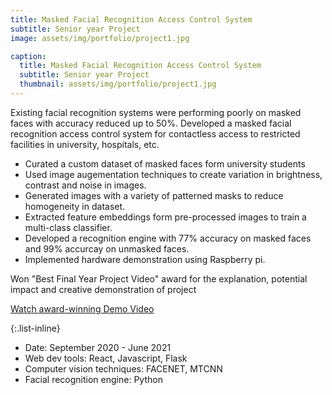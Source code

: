 ```yaml
---
title: Masked Facial Recognition Access Control System
subtitle: Senior year Project
image: assets/img/portfolio/project1.jpg

caption:
  title: Masked Facial Recognition Access Control System
  subtitle: Senior year Project
  thumbnail: assets/img/portfolio/project1.jpg
---
```

Existing facial recognition systems were performing poorly on masked faces with accuracy reduced up to 50%. Developed a masked facial recognition access control system for contactless access to restricted facilities in university, hospitals, etc. 
- Curated a custom dataset of masked faces form university students
- Used image augementation techniques to create variation in brightness, contrast and noise in images. 
- Generated images with a variety of patterned masks to reduce homogeneity in dataset.
- Extracted feature embeddings form pre-processed images to train a  multi-class classifier.
- Developed a recognition engine with 77% accuracy on masked faces and 99% accurcay on unmasked faces. 
- Implemented hardware demonstration using Raspberry pi. 

Won "Best Final Year Project Video" award for the explanation, potential impact and creative demonstration of project

[Watch award-winning Demo Video](https://drive.google.com/file/d/1D7zgDxDsMKDNUgzeHLK5_nZ0C3ohczYk/view?usp=sharing) 


{:.list-inline}
- Date: September 2020 - June 2021
- Web dev tools: React, Javascript, Flask
- Computer vision techniques: FACENET, MTCNN
- Facial recognition engine: Python 

